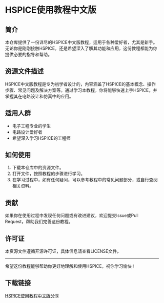 # HSPICE使用教程中文版

## 简介
本仓库提供了一份详尽的HSPICE中文版教程，适用于各种爱好者，尤其是新手。无论你是刚刚接触HSPICE，还是希望深入了解其功能和应用，这份教程都能为你提供必要的指导和帮助。

## 资源文件描述
HSPICE中文版教程是专为初学者设计的，内容涵盖了HSPICE的基本概念、操作步骤、常见问题及解决方案等。通过学习本教程，你将能够快速上手HSPICE，并掌握其在电路设计和仿真中的应用。

## 适用人群
- 电子工程专业的学生
- 电路设计爱好者
- 希望深入学习HSPICE的工程师

## 如何使用
1. 下载本仓库中的资源文件。
2. 打开文件，按照教程的步骤进行学习。
3. 在学习过程中，如有任何疑问，可以参考教程中的常见问题部分，或自行查阅相关资料。

## 贡献
如果你在使用过程中发现任何问题或有改进建议，欢迎提交Issue或Pull Request，帮助我们完善这份教程。

## 许可证
本资源文件遵循开源许可证，具体信息请查看LICENSE文件。

---

希望这份教程能够帮助你更好地理解和使用HSPICE，祝你学习愉快！

## 下载链接

[HSPICE使用教程中文版分享](https://pan.quark.cn/s/55b501937840)
